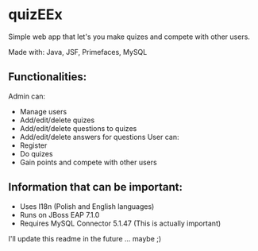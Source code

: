 # quizEEx

Simple web app that let's you make quizes and compete with other users.

Made with: Java, JSF, Primefaces, MySQL

## Functionalities:
Admin can:
+ Manage users
+ Add/edit/delete quizes
+ Add/edit/delete questions to quizes
+ Add/edit/delete answers for questions
User can:
+ Register
+ Do quizes
+ Gain points and compete with other users

## Information that can be important:
+ Uses I18n (Polish and English languages)
+ Runs on JBoss EAP 7.1.0
+ Requires MySQL Connector 5.1.47 (This is actually important)

I'll update this readme in the future ... maybe ;)
